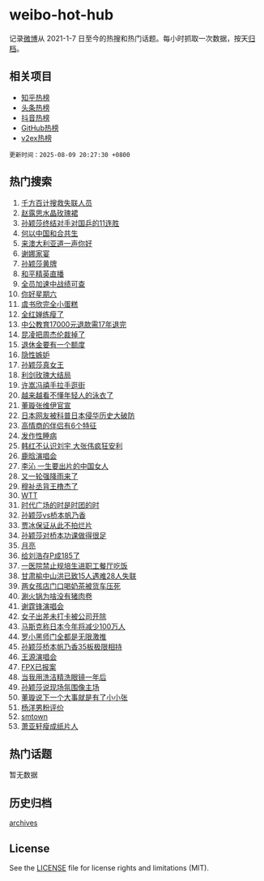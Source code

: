 # weibo-hot-hub

记录[微博](https://www.weibo.com)从 2021-1-7 日至今的热搜和热门话题。每小时抓取一次数据，按天[归档](archives)。

## 相关项目

- [知乎热榜](https://github.com/lonnyzhang423/zhihu-hot-hub)
- [头条热榜](https://github.com/lonnyzhang423/toutiao-hot-hub)
- [抖音热榜](https://github.com/lonnyzhang423/douyin-hot-hub)
- [GitHub热榜](https://github.com/lonnyzhang423/github-hot-hub)
- [v2ex热榜](https://github.com/lonnyzhang423/v2ex-hot-hub)


`更新时间：2025-08-09 20:27:30 +0800`

## 热门搜索

1. [千方百计搜救失联人员](https://m.weibo.cn/search?containerid=100103type%3D1%26t%3D10%26q%3D%23%E5%8D%83%E6%96%B9%E7%99%BE%E8%AE%A1%E6%90%9C%E6%95%91%E5%A4%B1%E8%81%94%E4%BA%BA%E5%91%98%23&stream_entry_id=51&isnewpage=1&extparam=seat%3D1%26q%3D%2523%25E5%258D%2583%25E6%2596%25B9%25E7%2599%25BE%25E8%25AE%25A1%25E6%2590%259C%25E6%2595%2591%25E5%25A4%25B1%25E8%2581%2594%25E4%25BA%25BA%25E5%2591%2598%2523%26cate%3D10103%26dgr%3D0%26filter_type%3Drealtimehot%26stream_entry_id%3D51%26c_type%3D51%26pos%3D0%26display_time%3D1754742449%26pre_seqid%3D17547424492400575761101)
1. [赵露思水晶玫瑰裙](https://m.weibo.cn/search?containerid=100103type%3D1%26t%3D10%26q%3D%23%E8%B5%B5%E9%9C%B2%E6%80%9D%E6%B0%B4%E6%99%B6%E7%8E%AB%E7%91%B0%E8%A3%99%23&stream_entry_id=31&isnewpage=1&extparam=seat%3D1%26q%3D%2523%25E8%25B5%25B5%25E9%259C%25B2%25E6%2580%259D%25E6%25B0%25B4%25E6%2599%25B6%25E7%258E%25AB%25E7%2591%25B0%25E8%25A3%2599%2523%26dgr%3D0%26realpos%3D1%26stream_entry_id%3D31%26flag%3D1%26band_rank%3D1%26lcate%3D5001%26filter_type%3Drealtimehot%26cate%3D5001%26c_type%3D31%26pos%3D0%26display_time%3D1754742449%26pre_seqid%3D17547424492400575761101)
1. [孙颖莎终结对手对国乒的11连胜](https://m.weibo.cn/search?containerid=100103type%3D1%26t%3D10%26q%3D%23%E5%AD%99%E9%A2%96%E8%8E%8E%E7%BB%88%E7%BB%93%E5%AF%B9%E6%89%8B%E5%AF%B9%E5%9B%BD%E4%B9%92%E7%9A%8411%E8%BF%9E%E8%83%9C%23&stream_entry_id=31&isnewpage=1&extparam=seat%3D1%26q%3D%2523%25E5%25AD%2599%25E9%25A2%2596%25E8%258E%258E%25E7%25BB%2588%25E7%25BB%2593%25E5%25AF%25B9%25E6%2589%258B%25E5%25AF%25B9%25E5%259B%25BD%25E4%25B9%2592%25E7%259A%258411%25E8%25BF%259E%25E8%2583%259C%2523%26dgr%3D0%26realpos%3D2%26stream_entry_id%3D31%26flag%3D1%26band_rank%3D2%26lcate%3D5001%26filter_type%3Drealtimehot%26cate%3D5001%26c_type%3D31%26pos%3D1%26display_time%3D1754742449%26pre_seqid%3D17547424492400575761101)
1. [何以中国和合共生](https://m.weibo.cn/search?containerid=100103type%3D1%26t%3D10%26q%3D%23%E4%BD%95%E4%BB%A5%E4%B8%AD%E5%9B%BD%E5%92%8C%E5%90%88%E5%85%B1%E7%94%9F%23&stream_entry_id=31&isnewpage=1&extparam=seat%3D1%26q%3D%2523%25E4%25BD%2595%25E4%25BB%25A5%25E4%25B8%25AD%25E5%259B%25BD%25E5%2592%258C%25E5%2590%2588%25E5%2585%25B1%25E7%2594%259F%2523%26dgr%3D0%26realpos%3D3%26stream_entry_id%3D31%26flag%3D0%26band_rank%3D3%26lcate%3D5001%26filter_type%3Drealtimehot%26cate%3D5001%26c_type%3D31%26pos%3D2%26display_time%3D1754742449%26pre_seqid%3D17547424492400575761101)
1. [来澳大利亚道一声你好](https://m.weibo.cn/search?containerid=100103type%3D1%26t%3D296%26q%3D%23%E6%B2%B7%E9%92%B8%E7%BF%B1%E6%8D%8B%23&hide_search_bar=1&replace_title=+)
1. [谢娜家宴](https://m.weibo.cn/search?containerid=100103type%3D1%26t%3D10%26q%3D%23%E8%B0%A2%E5%A8%9C%E5%AE%B6%E5%AE%B4%23&stream_entry_id=31&isnewpage=1&extparam=seat%3D1%26q%3D%2523%25E8%25B0%25A2%25E5%25A8%259C%25E5%25AE%25B6%25E5%25AE%25B4%2523%26dgr%3D0%26realpos%3D4%26stream_entry_id%3D31%26flag%3D1%26band_rank%3D4%26lcate%3D5001%26filter_type%3Drealtimehot%26cate%3D5001%26c_type%3D31%26pos%3D4%26display_time%3D1754742449%26pre_seqid%3D17547424492400575761101)
1. [孙颖莎黄牌](https://m.weibo.cn/search?containerid=100103type%3D1%26t%3D10%26q%3D%23%E5%AD%99%E9%A2%96%E8%8E%8E%E9%BB%84%E7%89%8C%23&stream_entry_id=31&isnewpage=1&extparam=seat%3D1%26q%3D%2523%25E5%25AD%2599%25E9%25A2%2596%25E8%258E%258E%25E9%25BB%2584%25E7%2589%258C%2523%26dgr%3D0%26realpos%3D5%26stream_entry_id%3D31%26flag%3D1%26band_rank%3D5%26lcate%3D5001%26filter_type%3Drealtimehot%26cate%3D5001%26c_type%3D31%26pos%3D5%26display_time%3D1754742449%26pre_seqid%3D17547424492400575761101)
1. [和平精英直播](https://m.weibo.cn/search?containerid=100103type%3D1%26t%3D10%26q%3D%E5%92%8C%E5%B9%B3%E7%B2%BE%E8%8B%B1%E7%9B%B4%E6%92%AD&stream_entry_id=31&isnewpage=1&extparam=seat%3D1%26q%3D%25E5%2592%258C%25E5%25B9%25B3%25E7%25B2%25BE%25E8%258B%25B1%25E7%259B%25B4%25E6%2592%25AD%26dgr%3D0%26realpos%3D6%26stream_entry_id%3D31%26flag%3D1%26band_rank%3D6%26lcate%3D5001%26filter_type%3Drealtimehot%26cate%3D5001%26c_type%3D31%26pos%3D6%26display_time%3D1754742449%26pre_seqid%3D17547424492400575761101)
1. [全员加速中战绩可查](https://m.weibo.cn/search?containerid=100103type%3D1%26t%3D10%26q%3D%23%E5%85%A8%E5%91%98%E5%8A%A0%E9%80%9F%E4%B8%AD%E6%88%98%E7%BB%A9%E5%8F%AF%E6%9F%A5%23&stream_entry_id=31&isnewpage=1&extparam=seat%3D1%26q%3D%2523%25E5%2585%25A8%25E5%2591%2598%25E5%258A%25A0%25E9%2580%259F%25E4%25B8%25AD%25E6%2588%2598%25E7%25BB%25A9%25E5%258F%25AF%25E6%259F%25A5%2523%26cate%3D5001%26adid%3D296202%26stream_entry_id%3D31%26dgr%3D0%26band_rank%3D7%26lcate%3D5001%26filter_type%3Drealtimehot%26is_ad_pos%3D1%26c_type%3D31%26pos%3D7%26display_time%3D1754742449%26pre_seqid%3D17547424492400575761101)
1. [你好星期六](https://m.weibo.cn/search?containerid=100103type%3D1%26t%3D10%26q%3D%E4%BD%A0%E5%A5%BD%E6%98%9F%E6%9C%9F%E5%85%AD&stream_entry_id=31&isnewpage=1&extparam=seat%3D1%26q%3D%25E4%25BD%25A0%25E5%25A5%25BD%25E6%2598%259F%25E6%259C%259F%25E5%2585%25AD%26dgr%3D0%26realpos%3D7%26stream_entry_id%3D31%26flag%3D1%26band_rank%3D7%26lcate%3D5001%26filter_type%3Drealtimehot%26cate%3D5001%26c_type%3D31%26pos%3D8%26display_time%3D1754742449%26pre_seqid%3D17547424492400575761101)
1. [虞书欣完全小蛋糕](https://m.weibo.cn/search?containerid=100103type%3D1%26t%3D10%26q%3D%23%E8%99%9E%E4%B9%A6%E6%AC%A3%E5%AE%8C%E5%85%A8%E5%B0%8F%E8%9B%8B%E7%B3%95%23&stream_entry_id=31&isnewpage=1&extparam=seat%3D1%26q%3D%2523%25E8%2599%259E%25E4%25B9%25A6%25E6%25AC%25A3%25E5%25AE%258C%25E5%2585%25A8%25E5%25B0%258F%25E8%259B%258B%25E7%25B3%2595%2523%26dgr%3D0%26realpos%3D8%26stream_entry_id%3D31%26flag%3D1%26band_rank%3D8%26lcate%3D5001%26filter_type%3Drealtimehot%26cate%3D5001%26c_type%3D31%26pos%3D9%26display_time%3D1754742449%26pre_seqid%3D17547424492400575761101)
1. [全红婵练瘦了](https://m.weibo.cn/search?containerid=100103type%3D1%26t%3D10%26q%3D%E5%85%A8%E7%BA%A2%E5%A9%B5%E7%BB%83%E7%98%A6%E4%BA%86&stream_entry_id=31&isnewpage=1&extparam=seat%3D1%26q%3D%25E5%2585%25A8%25E7%25BA%25A2%25E5%25A9%25B5%25E7%25BB%2583%25E7%2598%25A6%25E4%25BA%2586%26dgr%3D0%26realpos%3D9%26stream_entry_id%3D31%26flag%3D2%26band_rank%3D9%26lcate%3D5001%26filter_type%3Drealtimehot%26cate%3D5001%26c_type%3D31%26pos%3D10%26display_time%3D1754742449%26pre_seqid%3D17547424492400575761101)
1. [中公教育17000元退款需17年退完](https://m.weibo.cn/search?containerid=100103type%3D1%26t%3D10%26q%3D%23%E4%B8%AD%E5%85%AC%E6%95%99%E8%82%B217000%E5%85%83%E9%80%80%E6%AC%BE%E9%9C%8017%E5%B9%B4%E9%80%80%E5%AE%8C%23&stream_entry_id=31&isnewpage=1&extparam=seat%3D1%26q%3D%2523%25E4%25B8%25AD%25E5%2585%25AC%25E6%2595%2599%25E8%2582%25B217000%25E5%2585%2583%25E9%2580%2580%25E6%25AC%25BE%25E9%259C%258017%25E5%25B9%25B4%25E9%2580%2580%25E5%25AE%258C%2523%26dgr%3D0%26realpos%3D10%26stream_entry_id%3D31%26flag%3D0%26band_rank%3D10%26lcate%3D5001%26filter_type%3Drealtimehot%26cate%3D5001%26c_type%3D31%26pos%3D11%26display_time%3D1754742449%26pre_seqid%3D17547424492400575761101)
1. [昆凌把周杰伦裁掉了](https://m.weibo.cn/search?containerid=100103type%3D1%26t%3D10%26q%3D%E6%98%86%E5%87%8C%E6%8A%8A%E5%91%A8%E6%9D%B0%E4%BC%A6%E8%A3%81%E6%8E%89%E4%BA%86&stream_entry_id=31&isnewpage=1&extparam=seat%3D1%26q%3D%25E6%2598%2586%25E5%2587%258C%25E6%258A%258A%25E5%2591%25A8%25E6%259D%25B0%25E4%25BC%25A6%25E8%25A3%2581%25E6%258E%2589%25E4%25BA%2586%26dgr%3D0%26realpos%3D11%26stream_entry_id%3D31%26flag%3D2%26band_rank%3D11%26lcate%3D5001%26filter_type%3Drealtimehot%26cate%3D5001%26c_type%3D31%26pos%3D12%26display_time%3D1754742449%26pre_seqid%3D17547424492400575761101)
1. [退休金要有一个额度](https://m.weibo.cn/search?containerid=100103type%3D1%26t%3D10%26q%3D%E9%80%80%E4%BC%91%E9%87%91%E8%A6%81%E6%9C%89%E4%B8%80%E4%B8%AA%E9%A2%9D%E5%BA%A6&stream_entry_id=31&isnewpage=1&extparam=seat%3D1%26q%3D%25E9%2580%2580%25E4%25BC%2591%25E9%2587%2591%25E8%25A6%2581%25E6%259C%2589%25E4%25B8%2580%25E4%25B8%25AA%25E9%25A2%259D%25E5%25BA%25A6%26dgr%3D0%26realpos%3D12%26stream_entry_id%3D31%26flag%3D0%26band_rank%3D12%26lcate%3D5001%26filter_type%3Drealtimehot%26cate%3D5001%26c_type%3D31%26pos%3D13%26display_time%3D1754742449%26pre_seqid%3D17547424492400575761101)
1. [隐性嫉妒](https://m.weibo.cn/search?containerid=100103type%3D1%26t%3D10%26q%3D%E9%9A%90%E6%80%A7%E5%AB%89%E5%A6%92&stream_entry_id=31&isnewpage=1&extparam=seat%3D1%26q%3D%25E9%259A%2590%25E6%2580%25A7%25E5%25AB%2589%25E5%25A6%2592%26dgr%3D0%26realpos%3D13%26stream_entry_id%3D31%26flag%3D0%26band_rank%3D13%26lcate%3D5001%26filter_type%3Drealtimehot%26cate%3D5001%26c_type%3D31%26pos%3D14%26display_time%3D1754742449%26pre_seqid%3D17547424492400575761101)
1. [孙颖莎真女王](https://m.weibo.cn/search?containerid=100103type%3D1%26t%3D10%26q%3D%E5%AD%99%E9%A2%96%E8%8E%8E%E7%9C%9F%E5%A5%B3%E7%8E%8B&stream_entry_id=31&isnewpage=1&extparam=seat%3D1%26q%3D%25E5%25AD%2599%25E9%25A2%2596%25E8%258E%258E%25E7%259C%259F%25E5%25A5%25B3%25E7%258E%258B%26dgr%3D0%26realpos%3D14%26stream_entry_id%3D31%26flag%3D1%26band_rank%3D14%26lcate%3D5001%26filter_type%3Drealtimehot%26cate%3D5001%26c_type%3D31%26pos%3D15%26display_time%3D1754742449%26pre_seqid%3D17547424492400575761101)
1. [利剑玫瑰大结局](https://m.weibo.cn/search?containerid=100103type%3D1%26t%3D10%26q%3D%E5%88%A9%E5%89%91%E7%8E%AB%E7%91%B0%E5%A4%A7%E7%BB%93%E5%B1%80&stream_entry_id=31&isnewpage=1&extparam=seat%3D1%26q%3D%25E5%2588%25A9%25E5%2589%2591%25E7%258E%25AB%25E7%2591%25B0%25E5%25A4%25A7%25E7%25BB%2593%25E5%25B1%2580%26dgr%3D0%26realpos%3D15%26stream_entry_id%3D31%26flag%3D1%26band_rank%3D15%26lcate%3D5001%26filter_type%3Drealtimehot%26cate%3D5001%26c_type%3D31%26pos%3D16%26display_time%3D1754742449%26pre_seqid%3D17547424492400575761101)
1. [许嵩冯禧手拉手逛街](https://m.weibo.cn/search?containerid=100103type%3D1%26t%3D10%26q%3D%23%E8%AE%B8%E5%B5%A9%E5%86%AF%E7%A6%A7%E6%89%8B%E6%8B%89%E6%89%8B%E9%80%9B%E8%A1%97%23&stream_entry_id=31&isnewpage=1&extparam=seat%3D1%26q%3D%2523%25E8%25AE%25B8%25E5%25B5%25A9%25E5%2586%25AF%25E7%25A6%25A7%25E6%2589%258B%25E6%258B%2589%25E6%2589%258B%25E9%2580%259B%25E8%25A1%2597%2523%26dgr%3D0%26realpos%3D16%26stream_entry_id%3D31%26flag%3D2%26band_rank%3D16%26lcate%3D5001%26filter_type%3Drealtimehot%26cate%3D5001%26c_type%3D31%26pos%3D17%26display_time%3D1754742449%26pre_seqid%3D17547424492400575761101)
1. [越来越看不懂年轻人的泳衣了](https://m.weibo.cn/search?containerid=100103type%3D1%26t%3D10%26q%3D%E8%B6%8A%E6%9D%A5%E8%B6%8A%E7%9C%8B%E4%B8%8D%E6%87%82%E5%B9%B4%E8%BD%BB%E4%BA%BA%E7%9A%84%E6%B3%B3%E8%A1%A3%E4%BA%86&stream_entry_id=31&isnewpage=1&extparam=seat%3D1%26q%3D%25E8%25B6%258A%25E6%259D%25A5%25E8%25B6%258A%25E7%259C%258B%25E4%25B8%258D%25E6%2587%2582%25E5%25B9%25B4%25E8%25BD%25BB%25E4%25BA%25BA%25E7%259A%2584%25E6%25B3%25B3%25E8%25A1%25A3%25E4%25BA%2586%26dgr%3D0%26realpos%3D17%26stream_entry_id%3D31%26flag%3D0%26band_rank%3D17%26lcate%3D5001%26filter_type%3Drealtimehot%26cate%3D5001%26c_type%3D31%26pos%3D18%26display_time%3D1754742449%26pre_seqid%3D17547424492400575761101)
1. [董璇张维伊官宣](https://m.weibo.cn/search?containerid=100103type%3D1%26t%3D10%26q%3D%23%E8%91%A3%E7%92%87%E5%BC%A0%E7%BB%B4%E4%BC%8A%E5%AE%98%E5%AE%A3%23&stream_entry_id=31&isnewpage=1&extparam=seat%3D1%26q%3D%2523%25E8%2591%25A3%25E7%2592%2587%25E5%25BC%25A0%25E7%25BB%25B4%25E4%25BC%258A%25E5%25AE%2598%25E5%25AE%25A3%2523%26dgr%3D0%26realpos%3D18%26stream_entry_id%3D31%26flag%3D0%26band_rank%3D18%26lcate%3D5001%26filter_type%3Drealtimehot%26cate%3D5001%26c_type%3D31%26pos%3D19%26display_time%3D1754742449%26pre_seqid%3D17547424492400575761101)
1. [日本网友被科普日本侵华历史大破防](https://m.weibo.cn/search?containerid=100103type%3D1%26t%3D10%26q%3D%23%E6%97%A5%E6%9C%AC%E7%BD%91%E5%8F%8B%E8%A2%AB%E7%A7%91%E6%99%AE%E6%97%A5%E6%9C%AC%E4%BE%B5%E5%8D%8E%E5%8E%86%E5%8F%B2%E5%A4%A7%E7%A0%B4%E9%98%B2%23&stream_entry_id=31&isnewpage=1&extparam=seat%3D1%26q%3D%2523%25E6%2597%25A5%25E6%259C%25AC%25E7%25BD%2591%25E5%258F%258B%25E8%25A2%25AB%25E7%25A7%2591%25E6%2599%25AE%25E6%2597%25A5%25E6%259C%25AC%25E4%25BE%25B5%25E5%258D%258E%25E5%258E%2586%25E5%258F%25B2%25E5%25A4%25A7%25E7%25A0%25B4%25E9%2598%25B2%2523%26dgr%3D0%26realpos%3D19%26stream_entry_id%3D31%26flag%3D0%26band_rank%3D19%26lcate%3D5001%26filter_type%3Drealtimehot%26cate%3D5001%26c_type%3D31%26pos%3D20%26display_time%3D1754742449%26pre_seqid%3D17547424492400575761101)
1. [高情商的伴侣有6个特征](https://m.weibo.cn/search?containerid=100103type%3D1%26t%3D10%26q%3D%23%E9%AB%98%E6%83%85%E5%95%86%E7%9A%84%E4%BC%B4%E4%BE%A3%E6%9C%896%E4%B8%AA%E7%89%B9%E5%BE%81%23&stream_entry_id=31&isnewpage=1&extparam=seat%3D1%26q%3D%2523%25E9%25AB%2598%25E6%2583%2585%25E5%2595%2586%25E7%259A%2584%25E4%25BC%25B4%25E4%25BE%25A3%25E6%259C%25896%25E4%25B8%25AA%25E7%2589%25B9%25E5%25BE%2581%2523%26dgr%3D0%26realpos%3D20%26stream_entry_id%3D31%26flag%3D1%26band_rank%3D20%26lcate%3D5001%26filter_type%3Drealtimehot%26cate%3D5001%26c_type%3D31%26pos%3D21%26display_time%3D1754742449%26pre_seqid%3D17547424492400575761101)
1. [发作性睡病](https://m.weibo.cn/search?containerid=100103type%3D1%26t%3D10%26q%3D%E5%8F%91%E4%BD%9C%E6%80%A7%E7%9D%A1%E7%97%85&stream_entry_id=31&isnewpage=1&extparam=seat%3D1%26q%3D%25E5%258F%2591%25E4%25BD%259C%25E6%2580%25A7%25E7%259D%25A1%25E7%2597%2585%26dgr%3D0%26realpos%3D21%26stream_entry_id%3D31%26flag%3D0%26band_rank%3D21%26lcate%3D5001%26filter_type%3Drealtimehot%26cate%3D5001%26c_type%3D31%26pos%3D22%26display_time%3D1754742449%26pre_seqid%3D17547424492400575761101)
1. [韩红不认识刘宇 大张伟疯狂安利](https://m.weibo.cn/search?containerid=100103type%3D1%26t%3D10%26q%3D%E9%9F%A9%E7%BA%A2%E4%B8%8D%E8%AE%A4%E8%AF%86%E5%88%98%E5%AE%87+%E5%A4%A7%E5%BC%A0%E4%BC%9F%E7%96%AF%E7%8B%82%E5%AE%89%E5%88%A9&stream_entry_id=31&isnewpage=1&extparam=seat%3D1%26q%3D%25E9%259F%25A9%25E7%25BA%25A2%25E4%25B8%258D%25E8%25AE%25A4%25E8%25AF%2586%25E5%2588%2598%25E5%25AE%2587%2520%25E5%25A4%25A7%25E5%25BC%25A0%25E4%25BC%259F%25E7%2596%25AF%25E7%258B%2582%25E5%25AE%2589%25E5%2588%25A9%26dgr%3D0%26realpos%3D22%26stream_entry_id%3D31%26flag%3D1%26band_rank%3D22%26lcate%3D5001%26filter_type%3Drealtimehot%26cate%3D5001%26c_type%3D31%26pos%3D23%26display_time%3D1754742449%26pre_seqid%3D17547424492400575761101)
1. [鹿晗演唱会](https://m.weibo.cn/search?containerid=100103type%3D1%26t%3D10%26q%3D%E9%B9%BF%E6%99%97%E6%BC%94%E5%94%B1%E4%BC%9A&stream_entry_id=31&isnewpage=1&extparam=seat%3D1%26q%3D%25E9%25B9%25BF%25E6%2599%2597%25E6%25BC%2594%25E5%2594%25B1%25E4%25BC%259A%26dgr%3D0%26realpos%3D23%26stream_entry_id%3D31%26flag%3D1%26band_rank%3D23%26lcate%3D5001%26filter_type%3Drealtimehot%26cate%3D5001%26c_type%3D31%26pos%3D24%26display_time%3D1754742449%26pre_seqid%3D17547424492400575761101)
1. [李沁 一生要出片的中国女人](https://m.weibo.cn/search?containerid=100103type%3D1%26t%3D10%26q%3D%E6%9D%8E%E6%B2%81+%E4%B8%80%E7%94%9F%E8%A6%81%E5%87%BA%E7%89%87%E7%9A%84%E4%B8%AD%E5%9B%BD%E5%A5%B3%E4%BA%BA&stream_entry_id=31&isnewpage=1&extparam=seat%3D1%26q%3D%25E6%259D%258E%25E6%25B2%2581%2520%25E4%25B8%2580%25E7%2594%259F%25E8%25A6%2581%25E5%2587%25BA%25E7%2589%2587%25E7%259A%2584%25E4%25B8%25AD%25E5%259B%25BD%25E5%25A5%25B3%25E4%25BA%25BA%26dgr%3D0%26realpos%3D24%26stream_entry_id%3D31%26flag%3D0%26band_rank%3D24%26lcate%3D5001%26filter_type%3Drealtimehot%26cate%3D5001%26c_type%3D31%26pos%3D25%26display_time%3D1754742449%26pre_seqid%3D17547424492400575761101)
1. [又一轮强降雨来了](https://m.weibo.cn/search?containerid=100103type%3D1%26t%3D10%26q%3D%23%E5%8F%88%E4%B8%80%E8%BD%AE%E5%BC%BA%E9%99%8D%E9%9B%A8%E6%9D%A5%E4%BA%86%23&stream_entry_id=31&isnewpage=1&extparam=seat%3D1%26q%3D%2523%25E5%258F%2588%25E4%25B8%2580%25E8%25BD%25AE%25E5%25BC%25BA%25E9%2599%258D%25E9%259B%25A8%25E6%259D%25A5%25E4%25BA%2586%2523%26dgr%3D0%26realpos%3D25%26stream_entry_id%3D31%26flag%3D1%26band_rank%3D25%26lcate%3D5001%26filter_type%3Drealtimehot%26cate%3D5001%26c_type%3D31%26pos%3D26%26display_time%3D1754742449%26pre_seqid%3D17547424492400575761101)
1. [穆祉丞背王橹杰了](https://m.weibo.cn/search?containerid=100103type%3D1%26t%3D10%26q%3D%23%E7%A9%86%E7%A5%89%E4%B8%9E%E8%83%8C%E7%8E%8B%E6%A9%B9%E6%9D%B0%E4%BA%86%23&stream_entry_id=31&isnewpage=1&extparam=seat%3D1%26q%3D%2523%25E7%25A9%2586%25E7%25A5%2589%25E4%25B8%259E%25E8%2583%258C%25E7%258E%258B%25E6%25A9%25B9%25E6%259D%25B0%25E4%25BA%2586%2523%26dgr%3D0%26realpos%3D26%26stream_entry_id%3D31%26flag%3D1%26band_rank%3D26%26lcate%3D5001%26filter_type%3Drealtimehot%26cate%3D5001%26c_type%3D31%26pos%3D27%26display_time%3D1754742449%26pre_seqid%3D17547424492400575761101)
1. [WTT](https://m.weibo.cn/search?containerid=100103type%3D1%26t%3D10%26q%3DWTT&stream_entry_id=31&isnewpage=1&extparam=seat%3D1%26q%3DWTT%26dgr%3D0%26realpos%3D27%26stream_entry_id%3D31%26flag%3D1%26band_rank%3D27%26lcate%3D5001%26filter_type%3Drealtimehot%26cate%3D5001%26c_type%3D31%26pos%3D28%26display_time%3D1754742449%26pre_seqid%3D17547424492400575761101)
1. [时代广场的时是时团的时](https://m.weibo.cn/search?containerid=100103type%3D1%26t%3D10%26q%3D%23%E6%97%B6%E4%BB%A3%E5%B9%BF%E5%9C%BA%E7%9A%84%E6%97%B6%E6%98%AF%E6%97%B6%E5%9B%A2%E7%9A%84%E6%97%B6%23&stream_entry_id=31&isnewpage=1&extparam=seat%3D1%26q%3D%2523%25E6%2597%25B6%25E4%25BB%25A3%25E5%25B9%25BF%25E5%259C%25BA%25E7%259A%2584%25E6%2597%25B6%25E6%2598%25AF%25E6%2597%25B6%25E5%259B%25A2%25E7%259A%2584%25E6%2597%25B6%2523%26dgr%3D0%26realpos%3D28%26stream_entry_id%3D31%26flag%3D1%26band_rank%3D28%26lcate%3D5001%26filter_type%3Drealtimehot%26cate%3D5001%26c_type%3D31%26pos%3D29%26display_time%3D1754742449%26pre_seqid%3D17547424492400575761101)
1. [孙颖莎vs桥本帆乃香](https://m.weibo.cn/search?containerid=100103type%3D1%26t%3D10%26q%3D%23%E5%AD%99%E9%A2%96%E8%8E%8Evs%E6%A1%A5%E6%9C%AC%E5%B8%86%E4%B9%83%E9%A6%99%23&stream_entry_id=31&isnewpage=1&extparam=seat%3D1%26q%3D%2523%25E5%25AD%2599%25E9%25A2%2596%25E8%258E%258Evs%25E6%25A1%25A5%25E6%259C%25AC%25E5%25B8%2586%25E4%25B9%2583%25E9%25A6%2599%2523%26dgr%3D0%26realpos%3D29%26stream_entry_id%3D31%26flag%3D0%26band_rank%3D29%26lcate%3D5001%26filter_type%3Drealtimehot%26cate%3D5001%26c_type%3D31%26pos%3D30%26display_time%3D1754742449%26pre_seqid%3D17547424492400575761101)
1. [贾冰保证从此不拍烂片](https://m.weibo.cn/search?containerid=100103type%3D1%26t%3D10%26q%3D%E8%B4%BE%E5%86%B0%E4%BF%9D%E8%AF%81%E4%BB%8E%E6%AD%A4%E4%B8%8D%E6%8B%8D%E7%83%82%E7%89%87&stream_entry_id=31&isnewpage=1&extparam=seat%3D1%26q%3D%25E8%25B4%25BE%25E5%2586%25B0%25E4%25BF%259D%25E8%25AF%2581%25E4%25BB%258E%25E6%25AD%25A4%25E4%25B8%258D%25E6%258B%258D%25E7%2583%2582%25E7%2589%2587%26dgr%3D0%26realpos%3D30%26stream_entry_id%3D31%26flag%3D1%26band_rank%3D30%26lcate%3D5001%26filter_type%3Drealtimehot%26cate%3D5001%26c_type%3D31%26pos%3D31%26display_time%3D1754742449%26pre_seqid%3D17547424492400575761101)
1. [孙颖莎对桥本功课做得很足](https://m.weibo.cn/search?containerid=100103type%3D1%26t%3D10%26q%3D%E5%AD%99%E9%A2%96%E8%8E%8E%E5%AF%B9%E6%A1%A5%E6%9C%AC%E5%8A%9F%E8%AF%BE%E5%81%9A%E5%BE%97%E5%BE%88%E8%B6%B3&stream_entry_id=31&isnewpage=1&extparam=seat%3D1%26q%3D%25E5%25AD%2599%25E9%25A2%2596%25E8%258E%258E%25E5%25AF%25B9%25E6%25A1%25A5%25E6%259C%25AC%25E5%258A%259F%25E8%25AF%25BE%25E5%2581%259A%25E5%25BE%2597%25E5%25BE%2588%25E8%25B6%25B3%26dgr%3D0%26realpos%3D31%26stream_entry_id%3D31%26flag%3D1%26band_rank%3D31%26lcate%3D5001%26filter_type%3Drealtimehot%26cate%3D5001%26c_type%3D31%26pos%3D32%26display_time%3D1754742449%26pre_seqid%3D17547424492400575761101)
1. [月亮](https://m.weibo.cn/search?containerid=100103type%3D1%26t%3D10%26q%3D%E6%9C%88%E4%BA%AE&stream_entry_id=31&isnewpage=1&extparam=seat%3D1%26q%3D%25E6%259C%2588%25E4%25BA%25AE%26dgr%3D0%26realpos%3D32%26stream_entry_id%3D31%26flag%3D1%26band_rank%3D32%26lcate%3D5001%26filter_type%3Drealtimehot%26cate%3D5001%26c_type%3D31%26pos%3D33%26display_time%3D1754742449%26pre_seqid%3D17547424492400575761101)
1. [给刘浩存P成185了](https://m.weibo.cn/search?containerid=100103type%3D1%26t%3D10%26q%3D%E7%BB%99%E5%88%98%E6%B5%A9%E5%AD%98P%E6%88%90185%E4%BA%86&stream_entry_id=31&isnewpage=1&extparam=seat%3D1%26q%3D%25E7%25BB%2599%25E5%2588%2598%25E6%25B5%25A9%25E5%25AD%2598P%25E6%2588%2590185%25E4%25BA%2586%26dgr%3D0%26realpos%3D33%26stream_entry_id%3D31%26flag%3D0%26band_rank%3D33%26lcate%3D5001%26filter_type%3Drealtimehot%26cate%3D5001%26c_type%3D31%26pos%3D34%26display_time%3D1754742449%26pre_seqid%3D17547424492400575761101)
1. [一医院禁止规培生进职工餐厅吃饭](https://m.weibo.cn/search?containerid=100103type%3D1%26t%3D10%26q%3D%23%E4%B8%80%E5%8C%BB%E9%99%A2%E7%A6%81%E6%AD%A2%E8%A7%84%E5%9F%B9%E7%94%9F%E8%BF%9B%E8%81%8C%E5%B7%A5%E9%A4%90%E5%8E%85%E5%90%83%E9%A5%AD%23&stream_entry_id=31&isnewpage=1&extparam=seat%3D1%26q%3D%2523%25E4%25B8%2580%25E5%258C%25BB%25E9%2599%25A2%25E7%25A6%2581%25E6%25AD%25A2%25E8%25A7%2584%25E5%259F%25B9%25E7%2594%259F%25E8%25BF%259B%25E8%2581%258C%25E5%25B7%25A5%25E9%25A4%2590%25E5%258E%2585%25E5%2590%2583%25E9%25A5%25AD%2523%26dgr%3D0%26realpos%3D34%26stream_entry_id%3D31%26flag%3D0%26band_rank%3D34%26lcate%3D5001%26filter_type%3Drealtimehot%26cate%3D5001%26c_type%3D31%26pos%3D35%26display_time%3D1754742449%26pre_seqid%3D17547424492400575761101)
1. [甘肃榆中山洪已致15人遇难28人失联](https://m.weibo.cn/search?containerid=100103type%3D1%26t%3D10%26q%3D%23%E7%94%98%E8%82%83%E6%A6%86%E4%B8%AD%E5%B1%B1%E6%B4%AA%E5%B7%B2%E8%87%B415%E4%BA%BA%E9%81%87%E9%9A%BE28%E4%BA%BA%E5%A4%B1%E8%81%94%23&stream_entry_id=31&isnewpage=1&extparam=seat%3D1%26q%3D%2523%25E7%2594%2598%25E8%2582%2583%25E6%25A6%2586%25E4%25B8%25AD%25E5%25B1%25B1%25E6%25B4%25AA%25E5%25B7%25B2%25E8%2587%25B415%25E4%25BA%25BA%25E9%2581%2587%25E9%259A%25BE28%25E4%25BA%25BA%25E5%25A4%25B1%25E8%2581%2594%2523%26dgr%3D0%26realpos%3D35%26stream_entry_id%3D31%26flag%3D0%26band_rank%3D35%26lcate%3D5001%26filter_type%3Drealtimehot%26cate%3D5001%26c_type%3D31%26pos%3D36%26display_time%3D1754742449%26pre_seqid%3D17547424492400575761101)
1. [两女孩店门口喝奶茶被货车压死](https://m.weibo.cn/search?containerid=100103type%3D1%26t%3D10%26q%3D%E4%B8%A4%E5%A5%B3%E5%AD%A9%E5%BA%97%E9%97%A8%E5%8F%A3%E5%96%9D%E5%A5%B6%E8%8C%B6%E8%A2%AB%E8%B4%A7%E8%BD%A6%E5%8E%8B%E6%AD%BB&stream_entry_id=31&isnewpage=1&extparam=seat%3D1%26q%3D%25E4%25B8%25A4%25E5%25A5%25B3%25E5%25AD%25A9%25E5%25BA%2597%25E9%2597%25A8%25E5%258F%25A3%25E5%2596%259D%25E5%25A5%25B6%25E8%258C%25B6%25E8%25A2%25AB%25E8%25B4%25A7%25E8%25BD%25A6%25E5%258E%258B%25E6%25AD%25BB%26dgr%3D0%26realpos%3D36%26stream_entry_id%3D31%26flag%3D0%26band_rank%3D36%26lcate%3D5001%26filter_type%3Drealtimehot%26cate%3D5001%26c_type%3D31%26pos%3D37%26display_time%3D1754742449%26pre_seqid%3D17547424492400575761101)
1. [涮火锅为啥没有猪肉卷](https://m.weibo.cn/search?containerid=100103type%3D1%26t%3D10%26q%3D%23%E6%B6%AE%E7%81%AB%E9%94%85%E4%B8%BA%E5%95%A5%E6%B2%A1%E6%9C%89%E7%8C%AA%E8%82%89%E5%8D%B7%23&stream_entry_id=31&isnewpage=1&extparam=seat%3D1%26q%3D%2523%25E6%25B6%25AE%25E7%2581%25AB%25E9%2594%2585%25E4%25B8%25BA%25E5%2595%25A5%25E6%25B2%25A1%25E6%259C%2589%25E7%258C%25AA%25E8%2582%2589%25E5%258D%25B7%2523%26dgr%3D0%26realpos%3D37%26stream_entry_id%3D31%26flag%3D1%26band_rank%3D37%26lcate%3D5001%26filter_type%3Drealtimehot%26cate%3D5001%26c_type%3D31%26pos%3D38%26display_time%3D1754742449%26pre_seqid%3D17547424492400575761101)
1. [谢霆锋演唱会](https://m.weibo.cn/search?containerid=100103type%3D1%26t%3D10%26q%3D%E8%B0%A2%E9%9C%86%E9%94%8B%E6%BC%94%E5%94%B1%E4%BC%9A&stream_entry_id=31&isnewpage=1&extparam=seat%3D1%26q%3D%25E8%25B0%25A2%25E9%259C%2586%25E9%2594%258B%25E6%25BC%2594%25E5%2594%25B1%25E4%25BC%259A%26dgr%3D0%26realpos%3D38%26stream_entry_id%3D31%26flag%3D1%26band_rank%3D38%26lcate%3D5001%26filter_type%3Drealtimehot%26cate%3D5001%26c_type%3D31%26pos%3D39%26display_time%3D1754742449%26pre_seqid%3D17547424492400575761101)
1. [女子出差未打卡被公司开除](https://m.weibo.cn/search?containerid=100103type%3D1%26t%3D10%26q%3D%23%E5%A5%B3%E5%AD%90%E5%87%BA%E5%B7%AE%E6%9C%AA%E6%89%93%E5%8D%A1%E8%A2%AB%E5%85%AC%E5%8F%B8%E5%BC%80%E9%99%A4%23&stream_entry_id=31&isnewpage=1&extparam=seat%3D1%26q%3D%2523%25E5%25A5%25B3%25E5%25AD%2590%25E5%2587%25BA%25E5%25B7%25AE%25E6%259C%25AA%25E6%2589%2593%25E5%258D%25A1%25E8%25A2%25AB%25E5%2585%25AC%25E5%258F%25B8%25E5%25BC%2580%25E9%2599%25A4%2523%26dgr%3D0%26realpos%3D39%26stream_entry_id%3D31%26flag%3D1%26band_rank%3D39%26lcate%3D5001%26filter_type%3Drealtimehot%26cate%3D5001%26c_type%3D31%26pos%3D40%26display_time%3D1754742449%26pre_seqid%3D17547424492400575761101)
1. [马斯克称日本今年将减少100万人](https://m.weibo.cn/search?containerid=100103type%3D1%26t%3D10%26q%3D%23%E9%A9%AC%E6%96%AF%E5%85%8B%E7%A7%B0%E6%97%A5%E6%9C%AC%E4%BB%8A%E5%B9%B4%E5%B0%86%E5%87%8F%E5%B0%91100%E4%B8%87%E4%BA%BA%23&stream_entry_id=31&isnewpage=1&extparam=seat%3D1%26q%3D%2523%25E9%25A9%25AC%25E6%2596%25AF%25E5%2585%258B%25E7%25A7%25B0%25E6%2597%25A5%25E6%259C%25AC%25E4%25BB%258A%25E5%25B9%25B4%25E5%25B0%2586%25E5%2587%258F%25E5%25B0%2591100%25E4%25B8%2587%25E4%25BA%25BA%2523%26dgr%3D0%26realpos%3D40%26stream_entry_id%3D31%26flag%3D1%26band_rank%3D40%26lcate%3D5001%26filter_type%3Drealtimehot%26cate%3D5001%26c_type%3D31%26pos%3D41%26display_time%3D1754742449%26pre_seqid%3D17547424492400575761101)
1. [罗小黑师门全都是无限激推](https://m.weibo.cn/search?containerid=100103type%3D1%26t%3D10%26q%3D%E7%BD%97%E5%B0%8F%E9%BB%91%E5%B8%88%E9%97%A8%E5%85%A8%E9%83%BD%E6%98%AF%E6%97%A0%E9%99%90%E6%BF%80%E6%8E%A8&stream_entry_id=31&isnewpage=1&extparam=seat%3D1%26q%3D%25E7%25BD%2597%25E5%25B0%258F%25E9%25BB%2591%25E5%25B8%2588%25E9%2597%25A8%25E5%2585%25A8%25E9%2583%25BD%25E6%2598%25AF%25E6%2597%25A0%25E9%2599%2590%25E6%25BF%2580%25E6%258E%25A8%26dgr%3D0%26realpos%3D41%26stream_entry_id%3D31%26flag%3D1%26band_rank%3D41%26lcate%3D5001%26filter_type%3Drealtimehot%26cate%3D5001%26c_type%3D31%26pos%3D42%26display_time%3D1754742449%26pre_seqid%3D17547424492400575761101)
1. [孙颖莎桥本帆乃香35板极限相持](https://m.weibo.cn/search?containerid=100103type%3D1%26t%3D10%26q%3D%23%E5%AD%99%E9%A2%96%E8%8E%8E%E6%A1%A5%E6%9C%AC%E5%B8%86%E4%B9%83%E9%A6%9935%E6%9D%BF%E6%9E%81%E9%99%90%E7%9B%B8%E6%8C%81%23&stream_entry_id=31&isnewpage=1&extparam=seat%3D1%26q%3D%2523%25E5%25AD%2599%25E9%25A2%2596%25E8%258E%258E%25E6%25A1%25A5%25E6%259C%25AC%25E5%25B8%2586%25E4%25B9%2583%25E9%25A6%259935%25E6%259D%25BF%25E6%259E%2581%25E9%2599%2590%25E7%259B%25B8%25E6%258C%2581%2523%26dgr%3D0%26realpos%3D42%26stream_entry_id%3D31%26flag%3D1%26band_rank%3D42%26lcate%3D5001%26filter_type%3Drealtimehot%26cate%3D5001%26c_type%3D31%26pos%3D43%26display_time%3D1754742449%26pre_seqid%3D17547424492400575761101)
1. [王源演唱会](https://m.weibo.cn/search?containerid=100103type%3D1%26t%3D10%26q%3D%E7%8E%8B%E6%BA%90%E6%BC%94%E5%94%B1%E4%BC%9A&stream_entry_id=31&isnewpage=1&extparam=seat%3D1%26q%3D%25E7%258E%258B%25E6%25BA%2590%25E6%25BC%2594%25E5%2594%25B1%25E4%25BC%259A%26dgr%3D0%26realpos%3D43%26stream_entry_id%3D31%26flag%3D1%26band_rank%3D43%26lcate%3D5001%26filter_type%3Drealtimehot%26cate%3D5001%26c_type%3D31%26pos%3D44%26display_time%3D1754742449%26pre_seqid%3D17547424492400575761101)
1. [FPX已报案](https://m.weibo.cn/search?containerid=100103type%3D1%26t%3D10%26q%3D%23FPX%E5%B7%B2%E6%8A%A5%E6%A1%88%23&stream_entry_id=31&isnewpage=1&extparam=seat%3D1%26q%3D%2523FPX%25E5%25B7%25B2%25E6%258A%25A5%25E6%25A1%2588%2523%26dgr%3D0%26realpos%3D44%26stream_entry_id%3D31%26flag%3D1%26band_rank%3D44%26lcate%3D5001%26filter_type%3Drealtimehot%26cate%3D5001%26c_type%3D31%26pos%3D45%26display_time%3D1754742449%26pre_seqid%3D17547424492400575761101)
1. [当我用洗洁精洗眼镜一年后](https://m.weibo.cn/search?containerid=100103type%3D1%26t%3D10%26q%3D%23%E5%BD%93%E6%88%91%E7%94%A8%E6%B4%97%E6%B4%81%E7%B2%BE%E6%B4%97%E7%9C%BC%E9%95%9C%E4%B8%80%E5%B9%B4%E5%90%8E%23&stream_entry_id=31&isnewpage=1&extparam=seat%3D1%26q%3D%2523%25E5%25BD%2593%25E6%2588%2591%25E7%2594%25A8%25E6%25B4%2597%25E6%25B4%2581%25E7%25B2%25BE%25E6%25B4%2597%25E7%259C%25BC%25E9%2595%259C%25E4%25B8%2580%25E5%25B9%25B4%25E5%2590%258E%2523%26dgr%3D0%26realpos%3D45%26stream_entry_id%3D31%26flag%3D0%26band_rank%3D45%26lcate%3D5001%26filter_type%3Drealtimehot%26cate%3D5001%26c_type%3D31%26pos%3D46%26display_time%3D1754742449%26pre_seqid%3D17547424492400575761101)
1. [孙颖莎说现场氛围像主场](https://m.weibo.cn/search?containerid=100103type%3D1%26t%3D10%26q%3D%23%E5%AD%99%E9%A2%96%E8%8E%8E%E8%AF%B4%E7%8E%B0%E5%9C%BA%E6%B0%9B%E5%9B%B4%E5%83%8F%E4%B8%BB%E5%9C%BA%23&stream_entry_id=31&isnewpage=1&extparam=seat%3D1%26q%3D%2523%25E5%25AD%2599%25E9%25A2%2596%25E8%258E%258E%25E8%25AF%25B4%25E7%258E%25B0%25E5%259C%25BA%25E6%25B0%259B%25E5%259B%25B4%25E5%2583%258F%25E4%25B8%25BB%25E5%259C%25BA%2523%26dgr%3D0%26realpos%3D46%26stream_entry_id%3D31%26flag%3D1%26band_rank%3D46%26lcate%3D5001%26filter_type%3Drealtimehot%26cate%3D5001%26c_type%3D31%26pos%3D47%26display_time%3D1754742449%26pre_seqid%3D17547424492400575761101)
1. [董璇说下一个大事就是有了小小张](https://m.weibo.cn/search?containerid=100103type%3D1%26t%3D10%26q%3D%23%E8%91%A3%E7%92%87%E8%AF%B4%E4%B8%8B%E4%B8%80%E4%B8%AA%E5%A4%A7%E4%BA%8B%E5%B0%B1%E6%98%AF%E6%9C%89%E4%BA%86%E5%B0%8F%E5%B0%8F%E5%BC%A0%23&stream_entry_id=31&isnewpage=1&extparam=seat%3D1%26q%3D%2523%25E8%2591%25A3%25E7%2592%2587%25E8%25AF%25B4%25E4%25B8%258B%25E4%25B8%2580%25E4%25B8%25AA%25E5%25A4%25A7%25E4%25BA%258B%25E5%25B0%25B1%25E6%2598%25AF%25E6%259C%2589%25E4%25BA%2586%25E5%25B0%258F%25E5%25B0%258F%25E5%25BC%25A0%2523%26dgr%3D0%26realpos%3D47%26stream_entry_id%3D31%26flag%3D0%26band_rank%3D47%26lcate%3D5001%26filter_type%3Drealtimehot%26cate%3D5001%26c_type%3D31%26pos%3D48%26display_time%3D1754742449%26pre_seqid%3D17547424492400575761101)
1. [杨洋男粉评价](https://m.weibo.cn/search?containerid=100103type%3D1%26t%3D10%26q%3D%E6%9D%A8%E6%B4%8B%E7%94%B7%E7%B2%89%E8%AF%84%E4%BB%B7&stream_entry_id=31&isnewpage=1&extparam=seat%3D1%26q%3D%25E6%259D%25A8%25E6%25B4%258B%25E7%2594%25B7%25E7%25B2%2589%25E8%25AF%2584%25E4%25BB%25B7%26dgr%3D0%26realpos%3D48%26stream_entry_id%3D31%26flag%3D1%26band_rank%3D48%26lcate%3D5001%26filter_type%3Drealtimehot%26cate%3D5001%26c_type%3D31%26pos%3D49%26display_time%3D1754742449%26pre_seqid%3D17547424492400575761101)
1. [smtown](https://m.weibo.cn/search?containerid=100103type%3D1%26t%3D10%26q%3Dsmtown&stream_entry_id=31&isnewpage=1&extparam=seat%3D1%26q%3Dsmtown%26dgr%3D0%26realpos%3D49%26stream_entry_id%3D31%26flag%3D0%26band_rank%3D49%26lcate%3D5001%26filter_type%3Drealtimehot%26cate%3D5001%26c_type%3D31%26pos%3D50%26display_time%3D1754742449%26pre_seqid%3D17547424492400575761101)
1. [萧亚轩瘦成纸片人](https://m.weibo.cn/search?containerid=100103type%3D1%26t%3D10%26q%3D%E8%90%A7%E4%BA%9A%E8%BD%A9%E7%98%A6%E6%88%90%E7%BA%B8%E7%89%87%E4%BA%BA&stream_entry_id=31&isnewpage=1&extparam=seat%3D1%26q%3D%25E8%2590%25A7%25E4%25BA%259A%25E8%25BD%25A9%25E7%2598%25A6%25E6%2588%2590%25E7%25BA%25B8%25E7%2589%2587%25E4%25BA%25BA%26dgr%3D0%26realpos%3D50%26stream_entry_id%3D31%26flag%3D1%26band_rank%3D50%26lcate%3D5001%26filter_type%3Drealtimehot%26cate%3D5001%26c_type%3D31%26pos%3D51%26display_time%3D1754742449%26pre_seqid%3D17547424492400575761101)

## 热门话题

暂无数据

## 历史归档

[archives](archives)

## License

See the [LICENSE](LICENSE) file for license rights and limitations (MIT).
